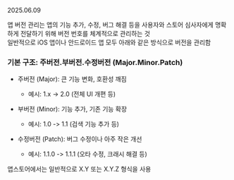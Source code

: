 2025.06.09

앱 버전 관리는 앱의 기능 추가, 수정, 버그 해결 등을 사용자와 스토어 심사자에게 명확하게 전달하기 위해 버전 번호를 체계적으로 관리하는 것
<br>
일반적으로 iOS 앱이나 안드로이드 앱 모두 아래와 같은 방식으로 버전을 관리함

### 기본 구조: 주버전.부버전.수정버전 (Major.Minor.Patch)
- 주버전 (Major): 큰 기능 변화, 호환성 깨짐
  - 예시: 1.x -> 2.0 (전체 UI 개편 등)

- 부버전 (Minor): 기능 추가, 기존 기능 확장
  - 예시: 1.0 -> 1.1 (검색 기능 추가 등)
  
- 수정버전 (Patch): 버그 수정이나 아주 작은 개선
  - 예시: 1.1.0 -> 1.1.1 (오타 수정, 크래시 해결 등)

앱스토어에서는 일반적으로 X.Y 또는 X.Y.Z 형식을 사용